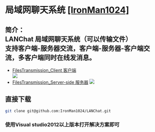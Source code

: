局域网聊天系统  [[IronMan1024]](https://github.com/IronMan1024/) 
=
## 简介：<br>LANChat 局域网聊天系统（可以传输文件）<br>支持客户端-服务器交流，客户端-服务器-客户端交流，多客户端同时在线发消息。
* [FilesTransmission_Client 客户端](https://github.com/IronMan1024/LANChat/tree/master/FilesTransmission_Client)<br>
![](https://github.com/IronMan1024/LANChat/blob/master/doc/kehuduan.jpg)
* [FilesTransmission_Server-side 服务器](https://github.com/IronMan1024/LANChat/tree/master/FilesTransmission_Server-side)
![](https://github.com/IronMan1024/LANChat/blob/master/doc/servers.jpg)

## 直接下载
```bash
git clone git@github.com:IronMan1024/LANChat.git
```
### 使用Visual studio2012以上版本打开解决方案即可
